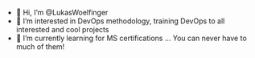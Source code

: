 - 👋 Hi, I’m @LukasWoelfinger
- 👀 I’m interested in DevOps methodology, training DevOps to all interested and cool projects
- 🌱 I’m currently learning for MS certifications ... You can never have to much of them!

<!---
LukasWoelfinger/LukasWoelfinger is a ✨ special ✨ repository because its `README.md` (this file) appears on your GitHub profile.
You can click the Preview link to take a look at your changes.
--->
